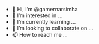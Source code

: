 - 👋 Hi, I’m @gamernarsimha
- 👀 I’m interested in ...
- 🌱 I’m currently learning ...
- 💞️ I’m looking to collaborate on ...
- 📫 How to reach me ...

<!---
gamernarsimha/gamernarsimha is a ✨ special ✨ repository because its `README.md` (this file) appears on your GitHub profile.
You can click the Preview link to take a look at your changes.
--->
